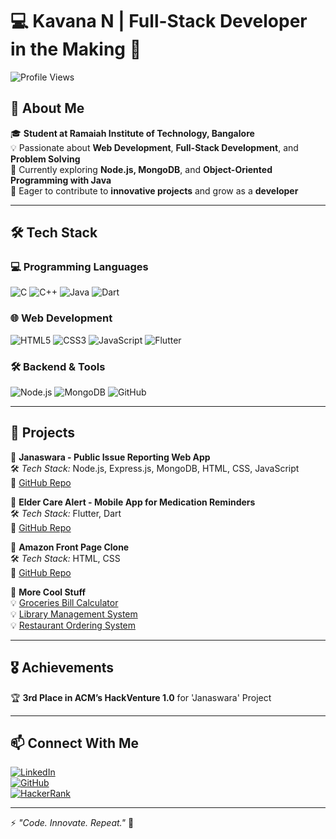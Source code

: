 # 💻 Kavana N | Full-Stack Developer in the Making 🚀

![Profile Views](https://komarev.com/ghpvc/?username=KavanaN12&color=blue)

## 🌟 About Me  
🎓 **Student at Ramaiah Institute of Technology, Bangalore**  
💡 Passionate about **Web Development**, **Full-Stack Development**, and **Problem Solving**  
🔭 Currently exploring **Node.js, MongoDB**, and **Object-Oriented Programming with Java**  
🎯 Eager to contribute to **innovative projects** and grow as a **developer**  

---

## 🛠️ Tech Stack  

### 💻 Programming Languages  
![C](https://img.shields.io/badge/C-00599C?style=for-the-badge&logo=c&logoColor=white)
![C++](https://img.shields.io/badge/C++-00599C?style=for-the-badge&logo=c%2B%2B&logoColor=white)
![Java](https://img.shields.io/badge/Java-007396?style=for-the-badge&logo=java&logoColor=white)
![Dart](https://img.shields.io/badge/Dart-0175C2?style=for-the-badge&logo=dart&logoColor=white)

### 🌐 Web Development  
![HTML5](https://img.shields.io/badge/HTML5-E34F26?style=for-the-badge&logo=html5&logoColor=white)
![CSS3](https://img.shields.io/badge/CSS3-1572B6?style=for-the-badge&logo=css3&logoColor=white)
![JavaScript](https://img.shields.io/badge/JavaScript-F7DF1E?style=for-the-badge&logo=javascript&logoColor=black)
![Flutter](https://img.shields.io/badge/Flutter-02569B?style=for-the-badge&logo=flutter&logoColor=white)

### 🛠️ Backend & Tools  
![Node.js](https://img.shields.io/badge/Node.js-339933?style=for-the-badge&logo=node.js&logoColor=white)
![MongoDB](https://img.shields.io/badge/MongoDB-47A248?style=for-the-badge&logo=mongodb&logoColor=white)
![GitHub](https://img.shields.io/badge/GitHub-181717?style=for-the-badge&logo=github&logoColor=white)

---

## 📌 Projects  

🔹 **Janaswara - Public Issue Reporting Web App**  
🛠️ *Tech Stack:* Node.js, Express.js, MongoDB, HTML, CSS, JavaScript  
📌 [GitHub Repo](https://github.com/KavanaN12/JanaSwara-public-issue-reporting-App-)  

🔹 **Elder Care Alert - Mobile App for Medication Reminders**  
🛠️ *Tech Stack:* Flutter, Dart  
📌 [GitHub Repo](https://github.com/KavanaN12/Flutter-Elder-care-development)  

🔹 **Amazon Front Page Clone**  
🛠️ *Tech Stack:* HTML, CSS  
📌 [GitHub Repo](https://github.com/KavanaN12/amazon-Frontend)  

🔹 **More Cool Stuff**  
💡 [Groceries Bill Calculator](https://github.com/KavanaN12/Generate-bill)  
💡 [Library Management System](https://github.com/KavanaN12/java-programming-language)  
💡 [Restaurant Ordering System](https://github.com/KavanaN12/java-programming-language)  

---

## 🎖️ Achievements  
🏆 **3rd Place in ACM’s HackVenture 1.0** for 'Janaswara' Project  

---

## 📫 Connect With Me  

[![LinkedIn](https://img.shields.io/badge/LinkedIn-0077B5?style=for-the-badge&logo=linkedin&logoColor=white)](https://www.linkedin.com/in/kavana-n-829731274)  
[![GitHub](https://img.shields.io/badge/GitHub-181717?style=for-the-badge&logo=github&logoColor=white)](https://github.com/KavanaN12)  
[![HackerRank](https://img.shields.io/badge/HackerRank-32CD32?style=for-the-badge&logo=hackerrank&logoColor=white)](https://www.hackerrank.com/profile/akshay9449224752)  

---

⚡ *"Code. Innovate. Repeat."* 🚀  

